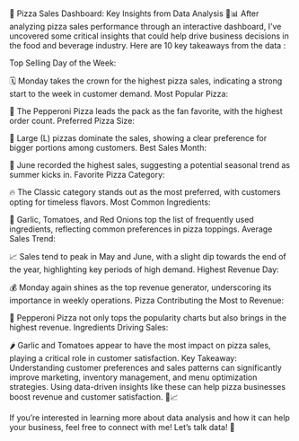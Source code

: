 🚀 Pizza Sales Dashboard: Key Insights from Data Analysis 🍕📊
After analyzing pizza sales performance through an interactive dashboard, I’ve uncovered some critical insights that could help drive business decisions in the food and beverage industry. Here are 10 key takeaways from the data :

Top Selling Day of the Week:

🗓️ Monday takes the crown for the highest pizza sales, indicating a strong start to the week in customer demand.
Most Popular Pizza:

🍕 The Pepperoni Pizza leads the pack as the fan favorite, with the highest order count.
Preferred Pizza Size:

📏 Large (L) pizzas dominate the sales, showing a clear preference for bigger portions among customers.
Best Sales Month:

📅 June recorded the highest sales, suggesting a potential seasonal trend as summer kicks in.
Favorite Pizza Category:

🔥 The Classic category stands out as the most preferred, with customers opting for timeless flavors.
Most Common Ingredients:

🧄 Garlic, Tomatoes, and Red Onions top the list of frequently used ingredients, reflecting common preferences in pizza toppings.
Average Sales Trend:

📈 Sales tend to peak in May and June, with a slight dip towards the end of the year, highlighting key periods of high demand.
Highest Revenue Day:

💰 Monday again shines as the top revenue generator, underscoring its importance in weekly operations.
Pizza Contributing the Most to Revenue:

💸 Pepperoni Pizza not only tops the popularity charts but also brings in the highest revenue.
Ingredients Driving Sales:

🌶️️ Garlic and Tomatoes appear to have the most impact on pizza sales, playing a critical role in customer satisfaction.
Key Takeaway: Understanding customer preferences and sales patterns can significantly improve marketing, inventory management, and menu optimization strategies. Using data-driven insights like these can help pizza businesses boost revenue and customer satisfaction. 🍕📈

If you’re interested in learning more about data analysis and how it can help your business, feel free to connect with me! Let’s talk data! 🚀
